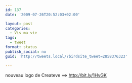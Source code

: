 ```yaml
---
id: 137
date: '2009-07-26T20:52:03+02:00'

layout: post
categories:
  - Vis ma vie
tags:
  - tweet
format: status
publish_social: no
guid: 'http://tweets.local/?birdsite_tweet=2858376323'

---
```


nouveau logo de Createve ==&gt; http://bit.ly/1HvGK